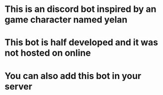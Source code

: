 # This is an discord bot inspired by an game character named yelan

# This bot is half developed and it was not hosted on online

# You can also add this bot in your server


